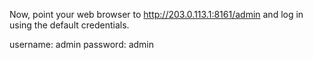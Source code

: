 Now, point your web browser to http://203.0.113.1:8161/admin and log in using the default credentials.

username: admin
password: admin
